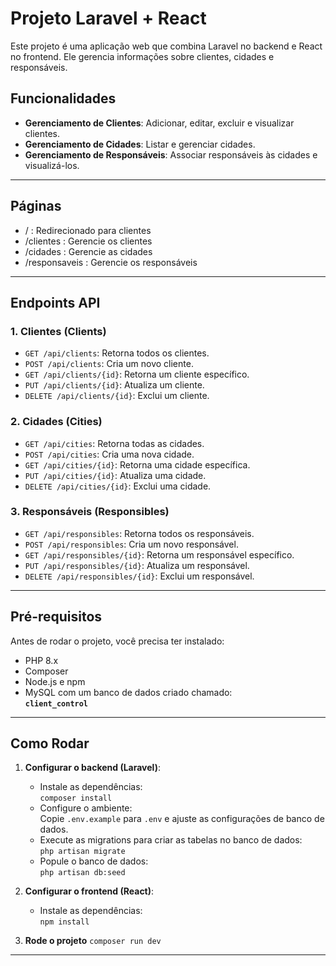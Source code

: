 # Projeto Laravel + React

Este projeto é uma aplicação web que combina Laravel no backend e React no frontend. Ele gerencia informações sobre clientes, cidades e responsáveis.

## Funcionalidades

- **Gerenciamento de Clientes**: Adicionar, editar, excluir e visualizar clientes.
- **Gerenciamento de Cidades**: Listar e gerenciar cidades.
- **Gerenciamento de Responsáveis**: Associar responsáveis às cidades e visualizá-los.

---

## Páginas 

- / : Redirecionado para clientes
- /clientes : Gerencie os clientes
- /cidades : Gerencie as cidades
- /responsaveis : Gerencie os responsáveis 

---

## Endpoints API

### 1. **Clientes (Clients)**

- `GET /api/clients`: Retorna todos os clientes.
- `POST /api/clients`: Cria um novo cliente.
- `GET /api/clients/{id}`: Retorna um cliente específico.
- `PUT /api/clients/{id}`: Atualiza um cliente.
- `DELETE /api/clients/{id}`: Exclui um cliente.

### 2. **Cidades (Cities)**

- `GET /api/cities`: Retorna todas as cidades.
- `POST /api/cities`: Cria uma nova cidade.
- `GET /api/cities/{id}`: Retorna uma cidade específica.
- `PUT /api/cities/{id}`: Atualiza uma cidade.
- `DELETE /api/cities/{id}`: Exclui uma cidade.

### 3. **Responsáveis (Responsibles)**

- `GET /api/responsibles`: Retorna todos os responsáveis.
- `POST /api/responsibles`: Cria um novo responsável.
- `GET /api/responsibles/{id}`: Retorna um responsável específico.
- `PUT /api/responsibles/{id}`: Atualiza um responsável.
- `DELETE /api/responsibles/{id}`: Exclui um responsável.

---

## Pré-requisitos

Antes de rodar o projeto, você precisa ter instalado:

- PHP 8.x
- Composer
- Node.js e npm
- MySQL com um banco de dados criado chamado:  
  **`client_control`**

---

## Como Rodar

1. **Configurar o backend (Laravel)**:
   - Instale as dependências:  
     `composer install`
   - Configure o ambiente:  
     Copie `.env.example` para `.env` e ajuste as configurações de banco de dados.
   - Execute as migrations para criar as tabelas no banco de dados:  
     `php artisan migrate`
   - Popule o banco de dados:  
     `php artisan db:seed`

2. **Configurar o frontend (React)**:
   - Instale as dependências:  
     `npm install`

3. **Rode o projeto**
     `composer run dev`

---

